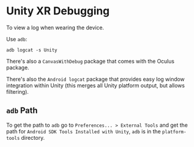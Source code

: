 # Unity XR Debugging

To view a log when wearing the device.

Use `adb`:

    adb logcat -s Unity

There's also a `CanvasWithDebug` package that comes with the Oculus package.

There's also the `Android logcat` package that provides easy log window integration within Unity (this merges all Unity platform output, but allows filtering).

## `adb` Path

To get the path to `adb` go to `Preferences... > External Tools` and get the path for `Android SDK Tools Installed with Unity`, `adb` is in the `platform-tools` directory.

